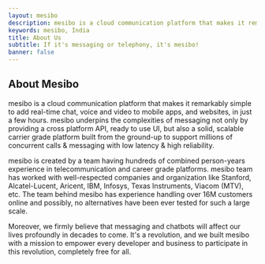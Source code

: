 ```yaml
---
layout: mesibo
description: mesibo is a cloud communication platform that makes it remarkably simple to add real-time communication to mobile apps, and websites, in just a few hours.
keywords: mesibo, India
title: About Us
subtitle: If it's messaging or telephony, it's mesibo!
banner: false
---
```


<section class="main-container">
<div class="container">
<div class="row justify-content-md-center">
<div class="col-lg-8">
<h2 class="text-center mt-4">About <strong>Mesibo</strong></h2>
<div class="separator"></div>
</div>
</div>
<div class="row">
<p>mesibo is a cloud communication platform that makes it remarkably simple to add real-time chat, voice and video to mobile apps, and websites, in just a few hours. mesibo underpins the complexities of messaging not only by providing a cross platform API, ready to use UI, but also a solid, scalable carrier grade platform built from the ground-up to support millions of concurrent calls &amp; messaging with low latency &amp; high reliability.</p>
<p>mesibo is created by a team having hundreds of combined person-years experience in telecommunication and career grade platforms. mesibo team has worked with well-respected companies and organization like Stanford, Alcatel-Lucent, Aricent, IBM, Infosys, Texas Instruments, Viacom (MTV), etc. The team behind mesibo has experience handling over 16M customers online and possibly, no alternatives have been ever tested for such a large scale.</p>
<p>Moreover, we firmly believe that messaging and chatbots will affect our lives profoundly in decades to come. It's a revolution, and we built mesibo with a mission to empower every developer and business to participate in this revolution, completely free for all.</p>
</div>
</div>
</section>
